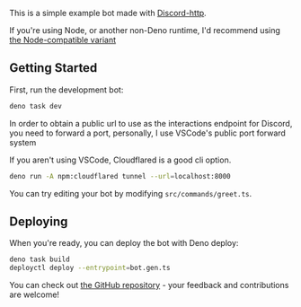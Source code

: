 This is a simple example bot made with
[Discord-http](https://jsr.io/@inbestigator/discord-http).

If you're using Node, or another non-Deno runtime, I'd recommend using
[the Node-compatible variant](https://github.com/Inbestigator/discord-http-example/tree/node)

## Getting Started

First, run the development bot:

```bash
deno task dev
```

In order to obtain a public url to use as the interactions endpoint for Discord,
you need to forward a port, personally, I use VSCode's public port forward
system

If you aren't using VSCode, Cloudflared is a good cli option.

```bash
deno run -A npm:cloudflared tunnel --url=localhost:8000
```

You can try editing your bot by modifying `src/commands/greet.ts`.

## Deploying

When you're ready, you can deploy the bot with Deno deploy:

```bash
deno task build
deployctl deploy --entrypoint=bot.gen.ts
```

You can check out
[the GitHub repository](https://github.com/inbestigator/discord-http) - your
feedback and contributions are welcome!
